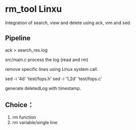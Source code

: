 # rm_tool Linxu
Integration of search, view and delete using ack, vim and sed.
## Pipeline
ack > search_res.log

src/main.c process the log (read and rm)

remove specific lines using Linux system call.

sed -i '4d' 'test/fops.h'
sed -i '1,2d' 'test/fops.c'

generate deletedLog with timestamp.

## Choice：
1. rm function
2. rm variable/single line